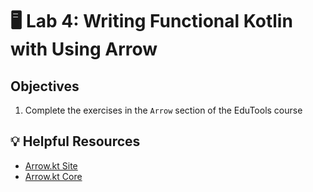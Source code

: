 # 🖥 Lab 4: Writing Functional Kotlin with Using Arrow

## Objectives
1. Complete the exercises in the `Arrow` section of the EduTools course

## 💡 Helpful Resources
- [Arrow.kt Site](https://arrow-kt.io/)
- [Arrow.kt Core](https://arrow-kt.io/docs/core/)